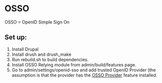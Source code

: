 
# OSSO 

OSSO = OpenID Simple Sign On

## Set up:

1. Install Drupal
2. Install drush and drush_make
3. Run rebuild.sh to build dependencies.
4. Install OSSO Relying module from admin/build/features page.
5. Go to admin/settings/openid-sso and add trusted OpenID Provider
   (the assumption is that the provider has the [OSSO
   Provider](https://github.com/developmentseed/osso_provider) feature
   installed.
